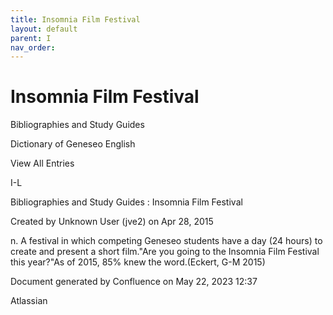 ```yaml
---
title: Insomnia Film Festival
layout: default
parent: I
nav_order:
---
```


# Insomnia Film Festival

Bibliographies and Study Guides

Dictionary of Geneseo English

View All Entries

I-L

Bibliographies and Study Guides : Insomnia Film Festival

Created by  Unknown User (jve2) on Apr 28, 2015

n. A festival in which competing Geneseo students have a day (24 hours) to create and present a short film.&quot;Are you going to the Insomnia Film Festival this year?&quot;As of 2015, 85% knew the word.(Eckert, G-M 2015)

Document generated by Confluence on May 22, 2023 12:37

Atlassian
